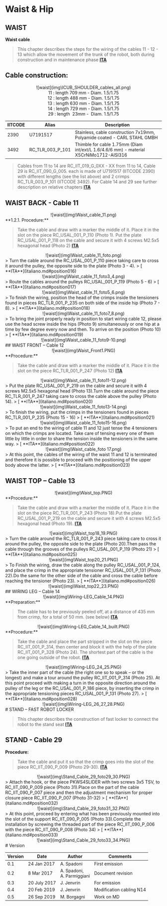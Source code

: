
# **Waist & Hip**

## WAIST

**Waist cable**

> This chapter describes the steps for the wiring of the cables 11 - 12 - 13 which allow the movement of the trunk of the robot, both during construction and in maintenance phase 
> [<i class="fa fa-flag fa-1x"></i> **ITA**](italiano.md#position013)

## Cable construction:

<center>![waist](img\ICUB_SHOULDER_cables_all.png)</center>
<center> 11  : length 709 mm - Diam. 1.5/1.75</center>
<center> 12  : length 488 mm - Diam. 1.5/1.75</center>
<center> 13  : length 630 mm - Diam. 1.5/1.75 </center>
<center> 14  : length 729 mm -  Diam. 1.5/1.75 </center> 
<center> 29  : length &nbsp;23mm - &nbsp;Diam. 1.5/1.75 </center>

| IITCODE | Alias            | Description                                                  |
| ------- | ---------------- | ------------------------------------------------------------ |
| 2390    | U7191517         | Stainless, cable construction 7x19mm, Polyamide coated - CARL STAHL GMBH |
| 3492    | RC_TLR_003_P_101 | Thimble for cable 1.75mm (Diam int/ext/L 1.6/4.6/6 mm) - material X5CrNiMo1712-AISI316 |

> Cables from 11 to 14 are RC_IIT_019_G_0XX - XX from 11 to 14, Cable 29 is  RC_IIT_090_G_005. each is  made of U7191517 (IITCODE 2390) with different lengths (see the list above) and 2 crimps RC_TLR_003_P_101 (IITCODE 3492). For Cable 14 and 29 see further description on relative chapters
> [<i class="fa fa-flag fa-1x"></i> **ITA**](italiano.md#position014)                                                     
## WAIST BACK - Cable 11

<center>![waist](img\Waist_cable_11.png)</center>
**1.2.1. Procedure:**

> Take the cable and draw with a marker the middle of it. Place it in the slot on the piece RC_USAL_001_P_110 (Photo 1). Put the plate RC_USAL_001_P_118 on the cable and secure it with 4 screws M2.5x5 hexagonal head (Photo 2)
> [<i class="fa fa-flag fa-1x"></i> **ITA**](italiano.md#position015)

<center>![waist](img\Waist_cable_11_foto.png)</center>
> Turn the cable around the RC_USAL_001_P_110 piece taking care to cross it around the pulley, the opposite side to the plate (Photo 3 - 4).
> [<i class="fa fa-flag fa-1x"></i> **ITA**](italiano.md#position016)

<center>![waist](img\Waist_cable_11_foto3_4.png)</center>
> Route the cables around the pulleys RC_USAL_001_P_119 (Photo 5 - 6)
> [<i class="fa fa-flag fa-1x"></i> **ITA**](italiano.md#position017)

<center>![waist](img\Waist_cable_11_foto5_6.png)</center>
> To finish the wiring, position the head of the crimps inside the tensioners found in pieces RC_TLR_001_P_235 on both side of the inside hip (Photo 7 - 8).
> [<i class="fa fa-flag fa-1x"></i> **ITA**](italiano.md#position018)

<center>![waist](img\Waist_cable_11_foto7_8.png)</center>
> To bring the joint properly ready in position to start wiring cable 12, please use the head screw inside the hips (Photo 9) simultaneously or one hip at a time by few degree every now and then. To arrive on the position (Photo 10)
> [<i class="fa fa-flag fa-1x"></i> **ITA**](italiano.md#position019)

<center>![waist](img\Waist_cable_11_foto9-10.png)</center>
## WAIST FRONT – Cable 12

<center>![waist](img\Waist_Front1.PNG)</center>
 **Procedure:**

> Take the cable and draw with a marker the middle of it. Place it in the slot on the piece RC_TLR_001_P_247 (Photo 12)
[<i class="fa fa-flag fa-1x"></i> **ITA**](italiano.md#position020)

<center>![waist](img\Waist_cable_11_foto11-12.png)</center>
> Put the plate RC_USAL_001_P_219 on the cable and secure it with 4 screws M2.5x5 hexagonal head (Photo 13).Turn the cable around the piece RC_TLR_001_P_247 taking care to cross the cable above the pulley (Photo 14).
> [<i class="fa fa-flag fa-1x"></i> **ITA**](italiano.md#position020)

<center>![waist](img\Waist_cable_11_foto13-14.png)</center>
> To finish the wiring, put the crimps in the tensioners found in pieces RC_TLR_001_P_235 (Photo 15 - 16)
> [<i class="fa fa-flag fa-1x"></i> **ITA**](italiano.md#position021)

<center>![waist](img\Waist_cable_11_foto15-16.png)</center>
> To put an end to the wiring of cable 11 and 12 just tense the 4 tensioners on which the crimps are located. Take care of tensing every one of them little by little in order to share the tension inside the tensioners in the same way.
> [<i class="fa fa-flag fa-1x"></i> **ITA**](italiano.md#position022)

<center>![waist](img\Waist_cable_foto 17.png)</center>
> At this point, the cables of the wiring of the waist 11 and 12 is terminated and therefore it is possible to proceed with the positioning of the upper body above the latter.
> [<i class="fa fa-flag fa-1x"></i> **ITA**](italiano.md#position023)

## WAIST TOP – Cable 13

<center>![waist](img\Waist_top.PNG)</center>
**Procedure:**

> Take the cable and draw with a marker the middle of it. Place it in the slot on the piece RC_TLR_001_P_243 (Photo 18).Put the plate RC_USAL_001_P_219 on the cable and secure it with 4 screws M2.5x5 hexagonal head (Photo 19).
> [<i class="fa fa-flag fa-1x"></i> **ITA**](italiano.md#position024)

<center>![waist](img\Waist_top18_19.PNG)</center>
> Turn the cable around the RC_TLR_001_P_243 piece taking care to cross it around the pulley, the opposite side to the plate (Photo 20).Then pass the cable through the grooves of the pulleys RC_USAL_001_P_119 (Photo 21) 
> [<i class="fa fa-flag fa-1x"></i> **ITA**](italiano.md#position025)

<center>![waist](img\Waist_top20_21.PNG)</center>
> To Finish the wiring, draw the cable along the pulley RC_USAL_001_P_124, and place the crimp in the appropriate tensioner RC_USAL_001_P_131 (Photo 22).Do the same for the other side of the cable and cross the cable before reaching the tensioner (Photo 23).
> [<i class="fa fa-flag fa-1x"></i> **ITA**](italiano.md#position026)

<center>![waist](img\Waist_top22_23.PNG)</center>
## WIRING LEG – Cable 14

<center>![waist](img\Wiring-LEG_Cable_14.PNG)</center>
**Preparation:**

> The cable has to be previously peeled off, at a distance of 435 mm from crimp, for a total of 50 mm. (see below)
> [<i class="fa fa-flag fa-1x"></i> **ITA**](italiano.md#position027)

<center>![waist](img\Wiring-LEG_Cable_14_built.PNG)</center>
**Procedure:**

> Take the cable and place the part stripped in the slot on the piece RC_IIT_001_P_314, then center and block it with the help of the plate RC_IIT_001_P_328 (Photo 24). The shortest part of the cable is the one going outside of the robot.
> [<i class="fa fa-flag fa-1x"></i> **ITA**](italiano.md#position028)

<center>![waist](img\Wiring-LEG_24_25.PNG)</center>
> Take the inner part of the cable (the right one so to speak – or the longest) and make a tour around the pulley RC_IIT_001_P_314 (Photo 25). At this point proceed with making a turn in the opposite direction around the pulley of the leg or the RC_USAL_001_P_186 piece, by inserting the crimp in the appropriate tensioning pieces RC_USAL_001_P_131 (Photo 27).
> [<i class="fa fa-flag fa-1x"></i> **ITA**](italiano.md#position028)

<center>![waist](img\Wiring-LEG_26_27_28.PNG)</center>
# STAND – FAST ROBOT LOCKER 

> This chapter describes the construction of fast locker to connect the robot to the stand seat
> [<i class="fa fa-flag fa-1x"></i> **ITA**](italiano.md#position029)

## STAND  - Cable 29 

**Procedure:**

> Take the cable and put it so that the crimp goes into the slot of the piece RC_IIT_090_P_009 (Photo 29-30).
> [<i class="fa fa-flag fa-1x"></i> **ITA**](italiano.md#position031)

<center>![waist](img\Stand_Cable_29_foto29_30.PNG)</center>
> Attach the hook, or the piece PKWS4SLIDER with two screws 3x5 TSV, to RC_IIT_090_P_009 piece (Photo 31).Place on the part of the cable RC_IIT_090_P_007 piece and then the adjustment mechanism for proper closure piece RC_IIT_090_P_007 (Photo 31-32)
> [<i class="fa fa-flag fa-1x"></i> **ITA**](italiano.md#position032)

<center>![waist](img\Stand_Cable_29_foto31_32.PNG)</center>
> At this point, proceed by entering what has been previously mounted into the slot of the support RC_IIT_090_P_005 (Photo 33).Complete the installation by screwing the threaded part of the piece RC_IIT_090_P_006 with the piece  RC_IIT_090_P_008 (Photo 34)
> [<i class="fa fa-flag fa-1x"></i> **ITA**](italiano.md#position033)

<center>![waist](img\Stand_Cable_29_foto33_34.PNG)</center>
# Version

| Version | Date         | Author                     | Comments       |
| ------- | ------------ | -------------------------- | --------------|
| 0.1     | 24 Jan 2017  | A. Spadoni                 | First emission           |
| 0.2     | 8 Mar 2017   | A. Spadoni, <br/>A. Parmiggiani | Document revision   |
| 0.3     | 20 July 2017 | J. Jenvrin                 | For emission             |
| 0.4     | 20 Feb 2019  | J. Jenvrin                 | Modification cabling N14 |
| 0.5     | 26 Sep 2019  | M. Borgagni                | Work on MD               |

